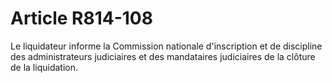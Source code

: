 # Article R814-108

<p>Le liquidateur informe la Commission nationale d'inscription et de discipline des administrateurs judiciaires et des mandataires judiciaires de la clôture de la liquidation.</p>